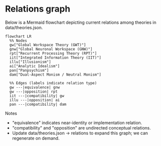 # Relations graph

Below is a Mermaid flowchart depicting current relations among theories in data/theories.json.

```mermaid
flowchart LR
  %% Nodes
  gw["Global Workspace Theory (GWT)"]
  gnw["Global Neuronal Workspace (GNW)"]
  rpt["Recurrent Processing Theory (RPT)"]
  iit["Integrated Information Theory (IIT)"]
  illu["Illusionism"]
  ai["Analytic Idealism"]
  pan["Panpsychism"]
  dam["Dual-Aspect Monism / Neutral Monism"]

  %% Edges (labels indicate relation type)
  gw ---|equivalence| gnw
  gw ---|opposition| rpt
  iit ---|compatibility| gw
  illu ---|opposition| ai
  pan ---|compatibility| dam
```

Notes
- "equivalence" indicates near-identity or implementation relation.
- "compatibility" and "opposition" are undirected conceptual relations.
- Update data/theories.json -> relations to expand this graph; we can regenerate on demand.

